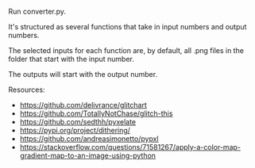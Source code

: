 Run converter.py.

It's structured as several functions that take in input numbers and output numbers.

The selected inputs for each function are, by default, all .png files in the folder that start with the input number.

The outputs will start with the output number.

Resources:
- https://github.com/delivrance/glitchart
- https://github.com/TotallyNotChase/glitch-this
- https://github.com/sedthh/pyxelate
- https://pypi.org/project/dithering/
- https://github.com/andreasimonetto/pypxl
- https://stackoverflow.com/questions/71581267/apply-a-color-map-gradient-map-to-an-image-using-python
